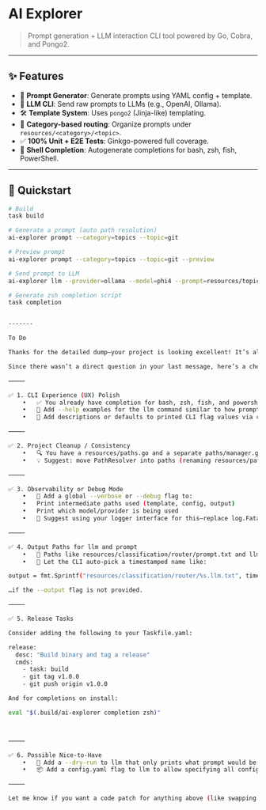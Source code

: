 # AI Explorer

> Prompt generation + LLM interaction CLI tool powered by Go, Cobra, and Pongo2.

---

## ✨ Features

- 🧠 **Prompt Generator**: Generate prompts using YAML config + template.
- 🤖 **LLM CLI**: Send raw prompts to LLMs (e.g., OpenAI, Ollama).
- 🛠️ **Template System**: Uses `pongo2` (Jinja-like) templating.
- 📁 **Category-based routing**: Organize prompts under `resources/<category>/<topic>`.
- ✅ **100% Unit + E2E Tests**: Ginkgo-powered full coverage.
- 📜 **Shell Completion**: Autogenerate completions for bash, zsh, fish, PowerShell.

---

## 🚀 Quickstart

```bash
# Build
task build

# Generate a prompt (auto path resolution)
ai-explorer prompt --category=topics --topic=git

# Preview prompt
ai-explorer prompt --category=topics --topic=git --preview

# Send prompt to LLM
ai-explorer llm --provider=ollama --model=phi4 --prompt=resources/topics/git/prompt.txt

# Generate zsh completion script
task completion


-------

To Do 

Thanks for the detailed dump—your project is looking excellent! It’s already modular, cleanly structured, and tightly tested with both unit and E2E coverage.

Since there wasn’t a direct question in your last message, here’s a checklist of refinement and polish suggestions as you’re prepping for a stable release:

⸻

✅ 1. CLI Experience (UX) Polish
	•	✅ You already have completion for bash, zsh, fish, and powershell.
	•	📌 Add --help examples for the llm command similar to how prompt uses resources/help/examples.md.
	•	📌 Add descriptions or defaults to printed CLI flag values via cmd/llm/llm.go (using cmd.Flags().VisitAll() + SetUsageTemplate()).

⸻

✅ 2. Project Cleanup / Consistency
	•	🔍 You have a resources/paths.go and a separate paths/manager.go. Consider merging these into a unified paths package to avoid ambiguity.
	•	💡 Suggest: move PathResolver into paths (renaming resources/paths.go to paths/resolver.go) to align directory and purpose.

⸻

✅ 3. Observability or Debug Mode
	•	💬 Add a global --verbose or --debug flag to:
	•	Print intermediate paths used (template, config, output)
	•	Print which model/provider is being used
	•	📁 Suggest using your logger interface for this—replace log.Fatalf in LLMRunner with logger.Fatalf to decouple from hardcoded logging.

⸻

✅ 4. Output Paths for llm and prompt
	•	🧼 Paths like resources/classification/router/prompt.txt and llm.txt are useful but maybe too hardcoded.
	•	📌 Let the CLI auto-pick a timestamped name like:

output = fmt.Sprintf("resources/classification/router/%s.llm.txt", time.Now().Format("20060102-150405"))

…if the --output flag is not provided.

⸻

✅ 5. Release Tasks

Consider adding the following to your Taskfile.yaml:

release:
  desc: "Build binary and tag a release"
  cmds:
    - task: build
    - git tag v1.0.0
    - git push origin v1.0.0

And for completions on install:

eval "$(.build/ai-explorer completion zsh)"



⸻

✅ 6. Possible Nice-to-Have
	•	🧠 Add a --dry-run to llm that only prints what prompt would be sent (useful for debugging prompt logic).
	•	📦 Add a config.yaml flag to llm to allow specifying all config from YAML (reusing llm/config.ConfigLoader).

⸻

Let me know if you want a code patch for anything above (like swapping log.Fatalf in LLMRunner for your logger, or merging the paths packages cleanly). Also happy to help build a real v1.0.0 changelog and release checklist.